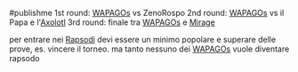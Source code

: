 #publishme 1st round: [WAPAGOs](WAPAGOs.md) vs ZenoRospo
2nd round: [WAPAGOs](WAPAGOs.md) vs il Papa e l'[Axolotl](Axolotl.md)
3rd round: finale tra [WAPAGOs](WAPAGOs.md) e [Mirage](Mirage.md)

per entrare nei [Rapsodi](Rapsodi.md) devi essere un minimo popolare e superare delle prove, es. vincere il torneo. ma tanto nessuno dei [WAPAGOs](WAPAGOs.md) vuole diventare rapsodo 